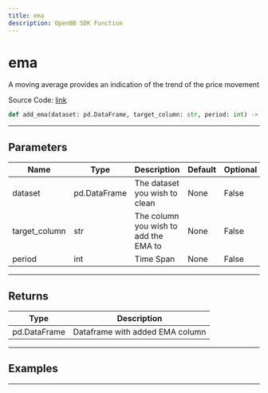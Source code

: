 ```yaml
---
title: ema
description: OpenBB SDK Function
---
```


# ema

A moving average provides an indication of the trend of the price movement

Source Code: [link](https://github.com/OpenBB-finance/OpenBBTerminal/tree/main/openbb_terminal/forecast/forecast_model.py#L147)

```python
def add_ema(dataset: pd.DataFrame, target_column: str, period: int) -> DataFrame
```
---

## Parameters

| Name | Type | Description | Default | Optional |
| ---- | ---- | ----------- | ------- | -------- |
| dataset | pd.DataFrame | The dataset you wish to clean | None | False |
| target_column | str | The column you wish to add the EMA to | None | False |
| period | int | Time Span | None | False |

---

## Returns

| Type | Description |
| ---- | ----------- |
| pd.DataFrame | Dataframe with added EMA column |

---

## Examples

---

